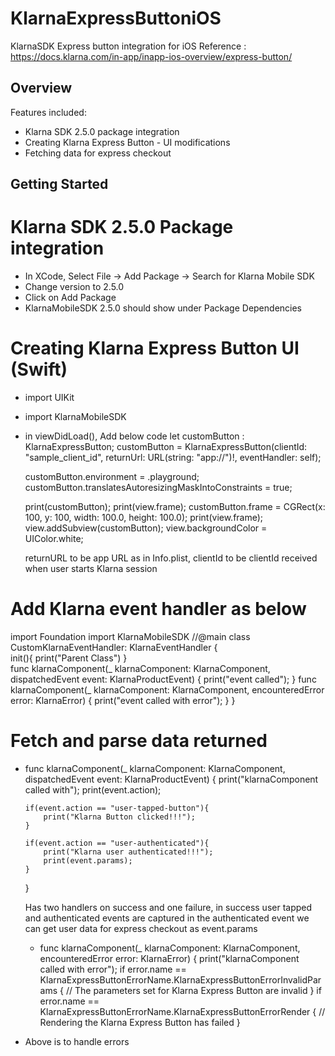# KlarnaExpressButtoniOS
KlarnaSDK Express button integration for iOS
Reference : https://docs.klarna.com/in-app/inapp-ios-overview/express-button/

## Overview
Features included:
- Klarna SDK 2.5.0 package integration
- Creating Klarna Express Button - UI modifications
- Fetching data for express checkout
  
## Getting Started

# Klarna SDK 2.5.0 Package integration
- In XCode, Select File -> Add Package -> Search for Klarna Mobile SDK
- Change version to 2.5.0
- Click on Add Package
- KlarnaMobileSDK 2.5.0 should show under Package Dependencies

# Creating Klarna Express Button UI (Swift)
- import UIKit
- import KlarnaMobileSDK
- in viewDidLoad(), Add below code
  let customButton : KlarnaExpressButton;
  customButton = KlarnaExpressButton(clientId: "sample_client_id", returnUrl: URL(string: "app://")!, eventHandler: self);
  
  customButton.environment = .playground;
  customButton.translatesAutoresizingMaskIntoConstraints = true;

  print(customButton);
  print(view.frame);
  customButton.frame = CGRect(x: 100, y: 100, width: 100.0, height: 100.0);
  print(view.frame);
  view.addSubview(customButton);
  view.backgroundColor = UIColor.white;

  returnURL to be app URL as in Info.plist, clientId to be clientId received when user starts Klarna session

# Add Klarna event handler as below

import Foundation
import KlarnaMobileSDK
//@main
class CustomKlarnaEventHandler: KlarnaEventHandler {    
    init(){
        print("Parent Class")
      }   
    func klarnaComponent(_ klarnaComponent: KlarnaComponent, dispatchedEvent event: KlarnaProductEvent) {
        print("event called");
    }
    func klarnaComponent(_ klarnaComponent: KlarnaComponent, encounteredError error: KlarnaError) {
        print("event called with error");
    } 
}
  # Fetch and parse data returned
  - func klarnaComponent(_ klarnaComponent: KlarnaComponent, dispatchedEvent event: KlarnaProductEvent) {
        print("klarnaComponent called with");
        print(event.action);
        
        if(event.action == "user-tapped-button"){
            print("Klarna Button clicked!!!");
        }
        
        if(event.action == "user-authenticated"){
            print("Klarna user authenticated!!!");
            print(event.params);
        }
    }

    Has two handlers on success and one failure, in success user tapped and authenticated events are captured
    in the authenticated event we can get user data for express checkout as event.params

    -  func klarnaComponent(_ klarnaComponent: KlarnaComponent, encounteredError error: KlarnaError) {
        print("klarnaComponent called with error");
        if error.name == KlarnaExpressButtonErrorName.KlarnaExpressButtonErrorInvalidParams {
                 // The parameters set for Klarna Express Button are invalid
              }
        if error.name == KlarnaExpressButtonErrorName.KlarnaExpressButtonErrorRender {
             // Rendering the Klarna Express Button has failed
        }

  - Above is to handle errors

